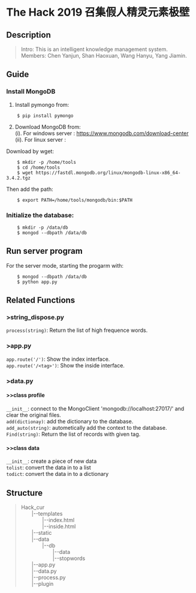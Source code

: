 # The Hack 2019 召集假人精灵元素极壁

## Description
>Intro: This is an intelligent knowledge management system.  
>Members: Chen Yanjun, Shan Haoxuan, Wang Hanyu, Yang Jiamin. 

## Guide

### Install MongoDB
1. Install pymongo from:  
```
    $ pip install pymongo
```
2. Download MongoDB from:  
(i). For windows server :  https://www.mongodb.com/download-center  
(ii). For linux server :  

Download by wget:  
```
    $ mkdir -p /home/tools
    $ cd /home/tools
    $ wget https://fastdl.mongodb.org/linux/mongodb-linux-x86_64-3.4.2.tgz
```
Then add the path:
```
    $ export PATH=/home/tools/mongodb/bin:$PATH
```

### Initialize the database:
```
    $ mkdir -p /data/db
    $ mongod --dbpath /data/db
```

## Run server program
For the server mode, starting the progarm with:
```
    $ mongod --dbpath /data/db
    $ python app.py
```

## Related Functions

### >string_dispose.py
`process(string)`: Return the list of high frequence words.  

### >app.py
`app.route('/')`: Show the index interface.  
`app.route('/<tag>')`: Show the inside interface.

### >data.py
#### >>class profile
`__init__`: connect to the MongoClient 'mongodb://localhost:27017/' and clear the original files.  
`add(dictionay)`: add the dictionary to the database.  
`add_auto(string)`: autometically add the context to the database.  
`Find(string)`: Return the list of records with given tag.  

#### >>class data
`__init__`: create a piece of new data  
`tolist`: convert the data in to a list  
`todict`: convert the data in to a dictionary  

## Structure
>Hack_cur  
>&emsp;&emsp;|--templates  
>&emsp;&emsp;&emsp;&emsp;|--index.html  
>&emsp;&emsp;&emsp;&emsp;|--inside.html    
>&emsp;&emsp;|--static  
>&emsp;&emsp;|--data  
>&emsp;&emsp;&emsp;&emsp;|--db  
>&emsp;&emsp;&emsp;&emsp;&emsp;&emsp;|--data  
>&emsp;&emsp;&emsp;&emsp;&emsp;&emsp;|--stopwords  
>&emsp;&emsp;|--app.py  
>&emsp;&emsp;|--data.py  
>&emsp;&emsp;|--process.py  
>&emsp;&emsp;|--plugin  
